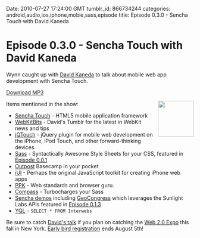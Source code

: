 Date: 2010-07-27 17:24:00 GMT
tumblr_id: 866734244
categories: android,audio,ios,iphone,mobie,sass,episode
title: Episode 0.3.0 - Sencha Touch with David Kaneda

# Episode 0.3.0 - Sencha Touch with David Kaneda

Wynn caught up with [David Kaneda](http://9-bits.com/) to talk about mobile web app development with Sencha Touch.

[Download MP3](http://www.buzzsprout.com/105/12191-episode-0-3-0-sencha-touch-with-david-kaneda.mp3)

<a href="http://sencha.com" style="float: right; margin: 0 0 1em 1em; display: block; height:96px; width: 96px"><img height="96" width="96" src="https://s3.amazonaws.com/twitter_production/profile_images/991541704/sencha-logo.png"></a>

Items mentioned in the show:

* [Sencha Touch](http://sencha.com) - HTML5 mobile application framework
* [WebKitBits](http://www.webkitbits.com/) - David's Tumblr for the latest in WebKit news and tips
* [jQTouch](http://jqtouch.com) - jQuery plugin for mobile web development on the iPhone, 
iPod Touch, and other forward-thinking devices.
* [Sass](http://sass-lang.com) - Syntactically Awesome Style Sheets for your CSS, featured in [Episode 0.0.1](http://thechangelog.com/post/254788034/episode-0-0-1-haml-sass-and-compass)
* [Outpost](http://productblog.37signals.com/products/2008/07/outpost.html) Basecamp in your pocket
* [iUI](http://code.google.com/p/iui/) - Perhaps the original JavaScript toolkit for creating iPhone web apps
* [PPK](http://www.quirksmode.org/) - Web standards and browser guru.
* [Compass](http://compass-style.org/) - Turbocharges your Sass
* [Sencha demos](http://www.sencha.com/products/touch/demos.php) including [GeoCongress](http://geocongress.us/) which leverages the Sunlight Labs APIs featured in [Episode 0.1.3](http://thechangelog.com/post/382418778/episode-0-1-3-civic-hacking-with-luigi-montanez-and-jere)
* [YQL](http://developer.yahoo.com/yql/) - `SELECT * FROM Interwebs`

Be sure to catch [David's talk](http://www.web2expo.com/webexny2010/public/schedule/detail/15150) if you plan on catching the [Web 2.0 Expo](http://www.web2expo.com/webexny2010/) this fall in New York. [Early bird registration](https://en.oreilly.com/webexny2010/public/register) ends August 5th!
